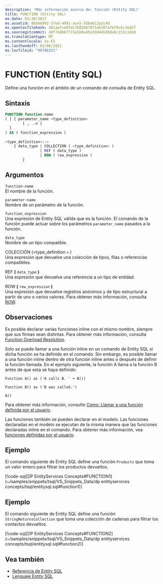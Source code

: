 ```yaml
---
description: 'Más información acerca de: función (Entity SQL)'
title: FUNCTION (Entity SQL)
ms.date: 03/30/2017
ms.assetid: 0bb88992-37ed-4991-ace5-55be612a2c4d
ms.openlocfilehash: d61aafce03dc7b82b678f1eb107afb79c6c3ed2f
ms.sourcegitcommit: ddf7edb67715a5b9a45e3dd44536dabc153c1de0
ms.translationtype: MT
ms.contentlocale: es-ES
ms.lasthandoff: 02/06/2021
ms.locfileid: "99786321"
---
```

# <a name="function-entity-sql"></a>FUNCTION (Entity SQL)

Define una función en el ámbito de un comando de consulta de Entity SQL.  
  
## <a name="syntax"></a>Sintaxis  
  
```sql  
FUNCTION function-name  
( [ { parameter_name <type_definition>
        [ ,...n ]  
  ]  
) AS ( function_expression )
  
<type_definition>::=  
    { data_type | COLLECTION ( <type_definition> )
                | REF ( data_type )
                | ROW ( row_expression )
        }
```  
  
## <a name="arguments"></a>Argumentos  

 `function-name`  
 El nombre de la función.  
  
 `parameter-name`  
 Nombre de un parámetro de la función.  
  
 `function_expression`  
 Una expresión de Entity SQL válida que es la función. El comando de la función puede actuar sobre los parámetros `parameter_name` pasados a la función.  
  
 `data_type`  
 Nombre de un tipo compatible.  
  
 COLECCIÓN (<type_definition `>` )  
 Una expresión que devuelve una colección de tipos, filas o referencias compatibles.  
  
 REF **(** `data_type` **)**  
 Una expresión que devuelve una referencia a un tipo de entidad.  
  
 ROW **(** `row_expression` **)**  
 Una expresión que devuelve registros anónimos y de tipo estructural a partir de uno o varios valores. Para obtener más información, consulta [ROW](row-entity-sql.md).  
  
## <a name="remarks"></a>Observaciones  

 Es posible declarar varias funciones inline con el mismo nombre, siempre que sus firmas sean distintas. Para obtener más información, consulta [Function Overload Resolution](function-overload-resolution-entity-sql.md).  
  
 Solo se puede llamar a una función inline en un comando de Entity SQL si dicha función se ha definido en el comando. Sin embargo, es posible llamar a una función inline dentro de otra función inline antes o después de definir la función llamada. En el ejemplo siguiente, la función A llama a la función B antes de que esta se haya definido:  
  
 `Function A() as ('A calls B. ' + B())`  
  
 `Function B() as ('B was called.')`  
  
 `A()`  
  
 Para obtener más información, consulte [Cómo: Llamar a una función definida por el usuario](/previous-versions/dotnet/netframework-4.0/dd490951(v=vs.100)).  
  
 Las funciones también se pueden declarar en el modelo. Las funciones declaradas en el modelo se ejecutan de la misma manera que las funciones declaradas inline en el comando. Para obtener más información, vea [funciones definidas por el usuario](user-defined-functions-entity-sql.md).  
  
## <a name="example"></a>Ejemplo  

 El comando siguiente de Entity SQL define una función `Products` que toma un valor entero para filtrar los productos devueltos.  
  
 [!code-sql[DP EntityServices Concepts#FUNCTION1](~/samples/snippets/tsql/VS_Snippets_Data/dp entityservices concepts/tsql/entitysql.sql#function1)]  
  
## <a name="example"></a>Ejemplo  

 El comando siguiente de Entity SQL define una función `StringReturnsCollection` que toma una colección de cadenas para filtrar los contactos devueltos.  
  
 [!code-sql[DP EntityServices Concepts#FUNCTION2](~/samples/snippets/tsql/VS_Snippets_Data/dp entityservices concepts/tsql/entitysql.sql#function2)]  
  
## <a name="see-also"></a>Vea también

- [Referencia de Entity SQL](entity-sql-reference.md)
- [Lenguaje Entity SQL](entity-sql-language.md)

